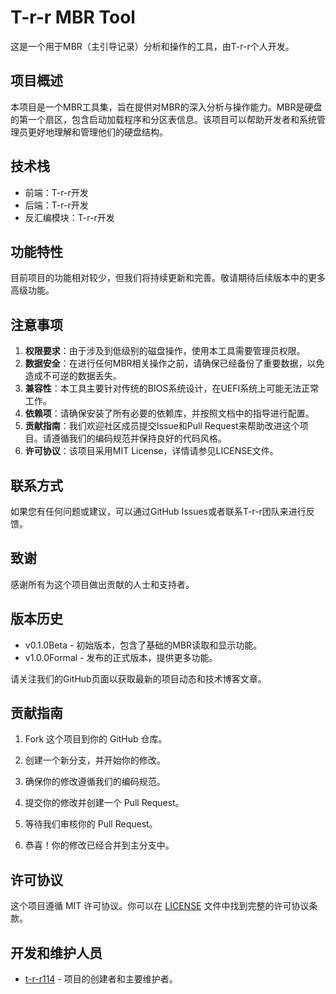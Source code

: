 # T-r-r MBR Tool

这是一个用于MBR（主引导记录）分析和操作的工具，由T-r-r个人开发。

## 项目概述

本项目是一个MBR工具集，旨在提供对MBR的深入分析与操作能力。MBR是硬盘的第一个扇区，包含启动加载程序和分区表信息。该项目可以帮助开发者和系统管理员更好地理解和管理他们的硬盘结构。

## 技术栈

- 前端：T-r-r开发
- 后端：T-r-r开发
- 反汇编模块：T-r-r开发

## 功能特性

目前项目的功能相对较少，但我们将持续更新和完善。敬请期待后续版本中的更多高级功能。

## 注意事项

1. **权限要求**：由于涉及到低级别的磁盘操作，使用本工具需要管理员权限。
2. **数据安全**：在进行任何MBR相关操作之前，请确保已经备份了重要数据，以免造成不可逆的数据丢失。
3. **兼容性**：本工具主要针对传统的BIOS系统设计，在UEFI系统上可能无法正常工作。
4. **依赖项**：请确保安装了所有必要的依赖库，并按照文档中的指导进行配置。
5. **贡献指南**：我们欢迎社区成员提交Issue和Pull Request来帮助改进这个项目。请遵循我们的编码规范并保持良好的代码风格。
6. **许可协议**：该项目采用MIT License，详情请参见LICENSE文件。

## 联系方式

如果您有任何问题或建议，可以通过GitHub Issues或者联系T-r-r团队来进行反馈。

## 致谢

感谢所有为这个项目做出贡献的人士和支持者。

## 版本历史

- v0.1.0Beta - 初始版本，包含了基础的MBR读取和显示功能。
- v1.0.0Formal - 发布的正式版本，提供更多功能。

请关注我们的GitHub页面以获取最新的项目动态和技术博客文章。

## 贡献指南
1. Fork 这个项目到你的 GitHub 仓库。
2. 创建一个新分支，并开始你的修改。
3. 确保你的修改遵循我们的编码规范。

4. 提交你的修改并创建一个 Pull Request。
5. 等待我们审核你的 Pull Request。
6. 恭喜！你的修改已经合并到主分支中。

## 许可协议
这个项目遵循 MIT 许可协议。你可以在 [LICENSE](https://github.com/your-username/your-project/blob/main/LICENSE) 文件中找到完整的许可协议条款。

## 开发和维护人员
- [t-r-r114](https://github.com/t-r-r114) - 项目的创建者和主要维护者。
